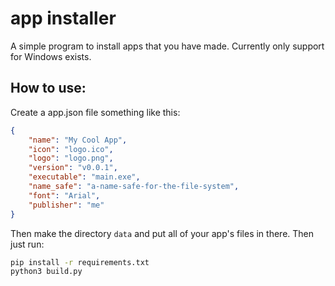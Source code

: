 # app installer
A simple program to install apps that you have made.
Currently only support for Windows exists.
## How to use:
Create a app.json file something like this:
```json
{
    "name": "My Cool App",
    "icon": "logo.ico",
    "logo": "logo.png",
    "version": "v0.0.1",
    "executable": "main.exe",
    "name_safe": "a-name-safe-for-the-file-system",
    "font": "Arial",
    "publisher": "me"
}
```
Then make the directory `data` and put all of your app's files in there.
Then just run:
```sh
pip install -r requirements.txt
python3 build.py
```